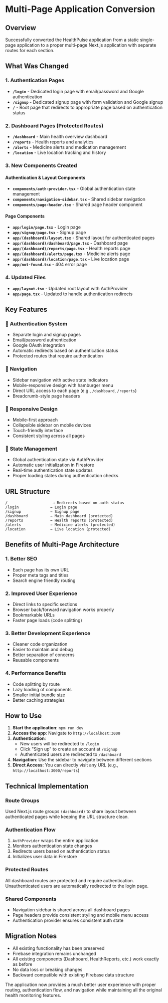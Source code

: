# Multi-Page Application Conversion

## Overview
Successfully converted the HealthPulse application from a static single-page application to a proper multi-page Next.js application with separate routes for each section.

## What Was Changed

### 1. **Authentication Pages**
- **`/login`** - Dedicated login page with email/password and Google authentication
- **`/signup`** - Dedicated signup page with form validation and Google signup
- **`/`** - Root page that redirects to appropriate page based on authentication status

### 2. **Dashboard Pages** (Protected Routes)
- **`/dashboard`** - Main health overview dashboard
- **`/reports`** - Health reports and analytics
- **`/alerts`** - Medicine alerts and medication management
- **`/location`** - Live location tracking and history

### 3. **New Components Created**

#### Authentication & Layout Components
- **`components/auth-provider.tsx`** - Global authentication state management
- **`components/navigation-sidebar.tsx`** - Shared sidebar navigation
- **`components/page-header.tsx`** - Shared page header component

#### Page Components
- **`app/login/page.tsx`** - Login page
- **`app/signup/page.tsx`** - Signup page
- **`app/(dashboard)/layout.tsx`** - Shared layout for authenticated pages
- **`app/(dashboard)/dashboard/page.tsx`** - Dashboard page
- **`app/(dashboard)/reports/page.tsx`** - Health reports page
- **`app/(dashboard)/alerts/page.tsx`** - Medicine alerts page
- **`app/(dashboard)/location/page.tsx`** - Live location page
- **`app/not-found.tsx`** - 404 error page

### 4. **Updated Files**
- **`app/layout.tsx`** - Updated root layout with AuthProvider
- **`app/page.tsx`** - Updated to handle authentication redirects

## Key Features

### 🔐 **Authentication System**
- Separate login and signup pages
- Email/password authentication
- Google OAuth integration
- Automatic redirects based on authentication status
- Protected routes that require authentication

### 🧭 **Navigation**
- Sidebar navigation with active state indicators
- Mobile-responsive design with hamburger menu
- Direct URL access to each page (e.g., `/dashboard`, `/reports`)
- Breadcrumb-style page headers

### 📱 **Responsive Design**
- Mobile-first approach
- Collapsible sidebar on mobile devices
- Touch-friendly interface
- Consistent styling across all pages

### 🔄 **State Management**
- Global authentication state via AuthProvider
- Automatic user initialization in Firestore
- Real-time authentication state updates
- Proper loading states during authentication checks

## URL Structure

```
/                    → Redirects based on auth status
/login              → Login page
/signup             → Signup page
/dashboard          → Main dashboard (protected)
/reports            → Health reports (protected)
/alerts             → Medicine alerts (protected)
/location           → Live location (protected)
```

## Benefits of Multi-Page Architecture

### 1. **Better SEO**
- Each page has its own URL
- Proper meta tags and titles
- Search engine friendly routing

### 2. **Improved User Experience**
- Direct links to specific sections
- Browser back/forward navigation works properly
- Bookmarkable URLs
- Faster page loads (code splitting)

### 3. **Better Development Experience**
- Cleaner code organization
- Easier to maintain and debug
- Better separation of concerns
- Reusable components

### 4. **Performance Benefits**
- Code splitting by route
- Lazy loading of components
- Smaller initial bundle size
- Better caching strategies

## How to Use

1. **Start the application**: `npm run dev`
2. **Access the app**: Navigate to `http://localhost:3000`
3. **Authentication**: 
   - New users will be redirected to `/login`
   - Click "Sign up" to create an account at `/signup`
   - Authenticated users are redirected to `/dashboard`
4. **Navigation**: Use the sidebar to navigate between different sections
5. **Direct Access**: You can directly visit any URL (e.g., `http://localhost:3000/reports`)

## Technical Implementation

### Route Groups
Used Next.js route groups `(dashboard)` to share layout between authenticated pages while keeping the URL structure clean.

### Authentication Flow
1. `AuthProvider` wraps the entire application
2. Monitors authentication state changes
3. Redirects users based on authentication status
4. Initializes user data in Firestore

### Protected Routes
All dashboard routes are protected and require authentication. Unauthenticated users are automatically redirected to the login page.

### Shared Components
- Navigation sidebar is shared across all dashboard pages
- Page headers provide consistent styling and mobile menu access
- Authentication provider ensures consistent auth state

## Migration Notes

- All existing functionality has been preserved
- Firebase integration remains unchanged
- All existing components (Dashboard, HealthReports, etc.) work exactly as before
- No data loss or breaking changes
- Backward compatible with existing Firebase data structure

The application now provides a much better user experience with proper routing, authentication flow, and navigation while maintaining all the original health monitoring features.
